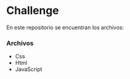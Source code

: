 # Challenge
En este repositorio se encuentran los archivos:
### Archivos
- Css
- Html
- JavaScript


